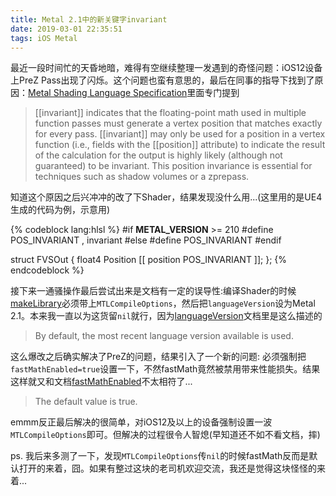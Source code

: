 ```yaml
---
title: Metal 2.1中的新关键字invariant
date: 2019-03-01 22:35:51
tags: iOS Metal
---
```


最近一段时间忙的天昏地暗，难得有空继续整理一发遇到的奇怪问题：iOS12设备上PreZ Pass出现了闪烁。这个问题也蛮有意思的，最后在同事的指导下找到了原因：[Metal Shading Language Specification](https://developer.apple.com/metal/Metal-Shading-Language-Specification.pdf)里面专门提到

<!--more-->

> [[invariant]] indicates that the floating-point math used in multiple function passes must
generate a vertex position that matches exactly for every pass. [[invariant]] may only be
used for a position in a vertex function (i.e., fields with the [[position]] attribute) to indicate
the result of the calculation for the output is highly likely (although not guaranteed) to be
invariant. This position invariance is essential for techniques such as shadow volumes or a zprepass. 

知道这个原因之后兴冲冲的改了下Shader，结果发现没什么用...(这里用的是UE4生成的代码为例，示意用)

{% codeblock lang:hlsl %}
#if __METAL_VERSION__ >= 210
#define POS_INVARIANT , invariant
#else
#define POS_INVARIANT
#endif

struct FVSOut
{
	float4 Position [[ position POS_INVARIANT ]];
};
{% endcodeblock %}

接下来一通骚操作最后尝试出来是文档有一定的误导性:编译Shader的时候[makeLibrary](https://developer.apple.com/documentation/metal/mtldevice/1433431-makelibrary)必须带上`MTLCompileOptions`，然后把`languageVersion`设为Metal 2.1。本来我一直以为这货留`nil`就行，因为[languageVersion](https://developer.apple.com/documentation/metal/mtlcompileoptions/1515494-languageversion)文档里是这么描述的

> By default, the most recent language version available is used.

这么爆改之后确实解决了PreZ的问题，结果引入了一个新的问题: 必须强制把`fastMathEnabled=true`设置一下，不然fastMath竟然被禁用带来性能损失。结果这样就又和文档[fastMathEnabled](https://developer.apple.com/documentation/metal/mtlcompileoptions/1515914-fastmathenabled)不太相符了...

> The default value is true.

emmm反正最后解决的很简单，对iOS12及以上的设备强制设置一波`MTLCompileOptions`即可。但解决的过程很令人智熄(早知道还不如不看文档，摔)

ps. 我后来多测了一下，发现`MTLCompileOptions`传`nil`的时候fastMath反而是默认打开的来着，囧。如果有整过这块的老司机欢迎交流，我还是觉得这块怪怪的来着...